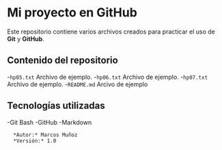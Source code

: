 # Mi proyecto en GitHub

Este repositorio contiene varios archivos creados para practicar el uso de **Git** y **GitHub**.

## Contenido del repositorio
-`hp05.txt`  Archivo de ejemplo.
-`hp06.txt`  Archivo de ejemplo.
-`hp07.txt` Archivo de ejemplo.
-`README.md` Arcivo de ejemplo

## Tecnologías utilizadas
-Git Bash
-GitHub 
-Markdown 



      *Autor:* Marcos Muñoz 
      *Versión:* 1.0
